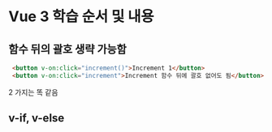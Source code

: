 # Vue 3 학습 순서 및 내용

## 함수 뒤의 괄호 생략 가능함
```html
 <button v-on:click="increment()">Increment 1</button>
 <button v-on:click="increment">Increment 함수 뒤에 괄호 없어도 됨</button>
 ```
2 가지는 똑 같음

## v-if, v-else